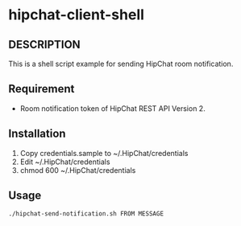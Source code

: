 # hipchat-client-shell

## DESCRIPTION
This is a shell script example for sending HipChat room notification.

## Requirement
* Room notification token of HipChat REST API Version 2.

## Installation
1. Copy credentials.sample to ~/.HipChat/credentials
2. Edit ~/.HipChat/credentials
3. chmod 600 ~/.HipChat/credentials

## Usage
```console
./hipchat-send-notification.sh FROM MESSAGE
```
